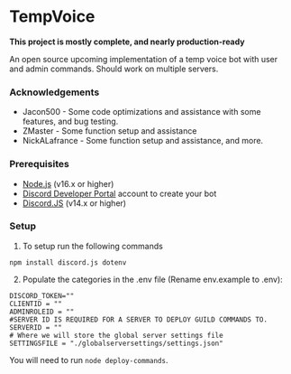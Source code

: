 # TempVoice

**This project is mostly complete, and nearly production-ready**

An open source upcoming implementation of a temp voice bot with user and admin commands. Should work on multiple servers.

### Acknowledgements
- Jacon500 - Some code optimizations and assistance with some features, and bug testing.
- ZMaster - Some function setup and assistance
- NickALafrance - Some function setup and assistance, and more.

### Prerequisites

- [Node.js](https://nodejs.org/) (v16.x or higher)
- [Discord Developer Portal](https://discord.com/developers/applications) account to create your bot
- [Discord.JS](https://discord.js.org/) (v14.x or higher)

### Setup
1. To setup run the following commands
```npm
npm install discord.js dotenv
```

2. Populate the categories in the .env file (Rename env.example to .env):
```env   
DISCORD_TOKEN=""
CLIENTID = ""
ADMINROLEID = ""
#SERVER ID IS REQUIRED FOR A SERVER TO DEPLOY GUILD COMMANDS TO.
SERVERID = ""
# Where we will store the global server settings file
SETTINGSFILE = "./globalserversettings/settings.json"
```

You will need to run `node deploy-commands`.
